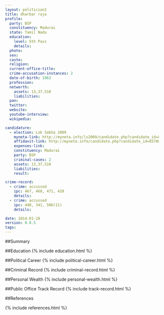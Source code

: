 ```yaml
---
layout: politician2
title: dharbar raja
profile: 
  party: BSP
  constituency: Madurai
  state: Tamil Nadu
  education: 
    level: 5th Pass
    details: 
  photo: 
  sex: 
  caste: 
  religion: 
  current-office-title: 
  crime-accusation-instances: 2
  date-of-birth: 1963
  profession: 
  networth: 
    assets: 13,37,510
    liabilities: 
  pan: 
  twitter: 
  website: 
  youtube-interview: 
  wikipedia: 

candidature: 
  - election: Lok Sabha 2009
    myneta-link: http://myneta.info/ls2009/candidate.php?candidate_id=8578
    affidavit-link: http://myneta.info/candidate.php?candidate_id=8578&scan=original
    expenses-link: 
    constituency: Madurai 
    party: BSP
    criminal-cases: 2
    assets: 13,37,510
    liabilities: 
    result:  

crime-record: 
  - crime: accussed
    ipc: 467, 468, 471, 420
    details:  
  - crime: accussed
    ipc: 448, 341, 506(11)
    details:  

date: 2014-01-28
version: 0.0.5
tags: 
---
```

##Summary


##Education
{% include education.html %}


##Political Career
{% include political-career.html %}


##Criminal Record
{% include criminal-record.html %}


##Personal Wealth
{% include personal-wealth.html %}


##Public Office Track Record
{% include track-record.html %}


##References


{% include references.html %}